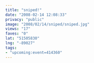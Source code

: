 ```yaml
---
title: "sniped!"
date: "2008-02-14 12:08:33"
privacy: "public"
image: "2008/02/14/sniped/sniped.jpg"
views: "17"
faves: "0"
lat: "51505830"
lng: "-89027"
tags:
- "upcoming:event=414360"
---
```


